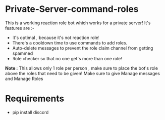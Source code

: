 # Private-Server-command-roles
This is a working reaction role bot which works for a private server!
It's features are :-

- It's optimal , because it's not reaction role!
- There's a cooldown time to use commands to add roles.
- Auto-delete messages to prevent the role claim channel from getting spammed
- Role checker so that no one get's more than one role!

**Note :** This allows only 1 role per person , make sure to place the bot's role above the roles that need to be given! Make sure to give Manage messages and Manage Roles

# Requirements<br/>
- pip install discord
